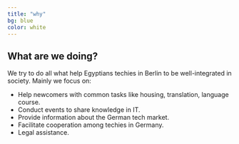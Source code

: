 ```yaml
---
title: "why"
bg: blue
color: white
---
```


## What are we doing?

We try to do all what help Egyptians techies in Berlin to be well-integrated in society.
Mainly we focus on:
- Help newcomers with common tasks like housing, translation, language course.
- Conduct events to share knowledge in IT.
- Provide information about the German tech market.
- Facilitate cooperation among techies in Germany.
- Legal assistance.

